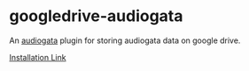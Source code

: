 # googledrive-audiogata

An [audiogata](https://github.com/InfoGata/audiogata) plugin for storing audiogata data on google drive.

[Installation Link](https://www.audiogata.com/plugininstall?manifestUrl=https://cdn.jsdelivr.net/gh/InfoGata/dropbox-audiogata@latest/manifest.json)
